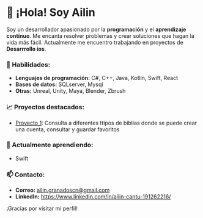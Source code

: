  # 👋 ¡Hola! Soy Ailin

Soy un desarrollador apasionado por la **programación** y el **aprendizaje continuo**. Me encanta resolver problemas y crear soluciones que hagan la vida más fácil. Actualmente me encuentro trabajando en proyectos de **Desarrrollo ios**.

### 🚀 Habilidades:
- **Lenguajes de programación:** C#, C++, Java, Kotlin, Swift, React
- **Bases de datos:** SQLserver, Mysql
- **Otras:** Unreal, Unity, Maya, Blender, Zbrush

### 📈 Proyectos destacados:
- [Proyecto 1](https://github.com/ailingranados/Consulta-Biblia): Consulta a diferentes ttipos de biblias donde se puede crear una cuenta, consultar y guardar favoritos




### 🌱 Actualmente aprendiendo:
- Swift

### 📫 Contacto:
- **Correo:** ailin.granadoscn@gmail.com
- **LinkedIn:** https://www.linkedin.com/in/ailin-cantu-191262216/

¡Gracias por visitar mi perfil!

